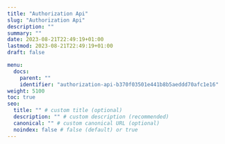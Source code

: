 ```yaml
---
title: "Authorization Api"
slug: "Authorization Api"
description: ""
summary: ""
date: 2023-08-21T22:49:19+01:00
lastmod: 2023-08-21T22:49:19+01:00
draft: false

menu:
  docs:
    parent: ""
    identifier: "authorization-api-b370f03501e441b8b5aeddd70afc1e16"
weight: 5100
toc: true
seo:
  title: "" # custom title (optional)
  description: "" # custom description (recommended)
  canonical: "" # custom canonical URL (optional)
  noindex: false # false (default) or true
---
```

